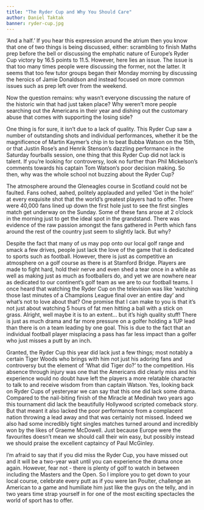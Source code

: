 ```yaml
---
title: "The Ryder Cup and Why You Should Care"
author: Daniel Taktak
banner: ryder-cup.jpg
---
```


‘And a half.’ If you hear this expression around the atrium then you know that one of two things is being discussed, either: scrambling to finish Maths prep before the bell or discussing the emphatic nature of Europe’s Ryder Cup victory by 16.5 points to 11.5. However, here lies an issue. The issue is that too many times people were discussing the former, not the latter. It seems that too few tutor groups began their Monday morning by discussing the heroics of Jamie Donaldson and instead focused on more common issues such as prep left over from the weekend.

Now the question remains: why wasn’t everyone discussing the nature of the historic win that had just taken place? Why weren’t more people searching out the Americans in their year and dishing out the customary abuse that comes with supporting the losing side?

One thing is for sure, it isn’t due to a lack of quality. This Ryder Cup saw a number of outstanding shots and individual performances, whether it be the magnificence of Martin Kaymer’s chip in to beat Bubba Watson on the 15th, or that Justin Rose’s and Henrik Stenson’s dazzling performance in the Saturday fourballs session, one thing that this Ryder Cup did not lack is talent. If you’re looking for controversy, look no further than Phil Mickelson’s comments towards his captain Tom Watson’s poor decision making. So then, why was the whole school not buzzing about the Ryder Cup?

The atmosphere around the Gleneagles course in Scotland could not be faulted. Fans oohed, aahed, politely applauded and yelled ‘Get in the hole!’ at every exquisite shot that the world’s greatest players had to offer. There were 40,000 fans lined up down the first hole just to see the first singles match get underway on the Sunday. Some of these fans arose at 2 o’clock in the morning just to get the ideal spot in the grandstand. There was evidence of the raw passion amongst the fans gathered in Perth which fans around the rest of the country just seem to slightly lack. But why?

Despite the fact that many of us may pop onto our local golf range and smack a few drives, people just lack the love of the game that is dedicated to sports such as football. However, there is just as competitive an atmosphere on a golf course as there is at Stamford Bridge. Players are made to fight hard, hold their nerve and even shed a tear once in a while as well as making just as much as footballers do, and yet we are nowhere near as dedicated to our continent’s golf team as we are to our football teams. I once heard that watching the Ryder Cup on the television was like ‘watching those last minutes of a Champions League final over an entire day’ and what’s not to love about that? One promise that I can make to you is that it’s not just about watching 5 hours of fat men hitting a ball with a stick on grass. Alright, well maybe it is to an extent… but it’s high quality stuff! There is just as much drama and far more pressure on a golfer holding a 1UP lead than there is on a team leading by one goal. This is due to the fact that an individual football player misplacing a pass has far less impact than a golfer who just misses a putt by an inch.

Granted, the Ryder Cup this year did lack just a few things; most notably a certain Tiger Woods who brings with him not just his adoring fans and controversy but the element of ‘What did Tiger do?’ to the competition. His absence through injury was one that the Americans did clearly miss and his experience would no doubt have left the players a more relatable character to talk to and receive wisdom from than captain Watson. Yes, looking back on Ryder Cups of yesteryear we can say that this one did lack some drama. Compared to the nail-biting finish of the Miracle at Medinah two years ago this tournament did lack the beautifully Hollywood scripted comeback story. But that meant it also lacked the poor performance from a complacent nation throwing a lead away and that was certainly not missed. Indeed we also had some incredibly tight singles matches turned around and incredibly won by the likes of Graeme McDowell. Just because Europe were the favourites doesn’t mean we should call their win easy, but possibly instead we should praise the excellent captaincy of Paul McGinley.

I’m afraid to say that if you did miss the Ryder Cup, you have missed out and it will be a two-year wait until you can experience the drama once again. However, fear not - there is plenty of golf to watch in between including the Masters and the Open. So I implore you to get down to your local course, celebrate every putt as if you were Ian Poulter, challenge an American to a game and humiliate him just like the guys on the telly, and in two years time strap yourself in for one of the most exciting spectacles the world of sport has to offer.
